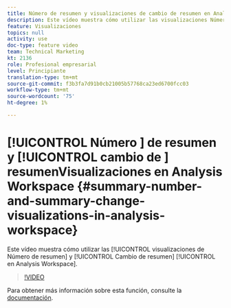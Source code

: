 ```yaml
---
title: Número de resumen y visualizaciones de cambio de resumen en Analysis Workspace
description: Este vídeo muestra cómo utilizar las visualizaciones Número de resumen y Cambio de resumen en Analysis Workspace.
feature: Visualizaciones
topics: null
activity: use
doc-type: feature video
team: Technical Marketing
kt: 2136
role: Profesional empresarial
level: Principiante
translation-type: tm+mt
source-git-commit: f3b3fa7d91b0cb21005b57768ca23ed6700fcc03
workflow-type: tm+mt
source-wordcount: '75'
ht-degree: 1%

---
```



# [!UICONTROL Número ] de resumen y  [!UICONTROL cambio de ]  resumenVisualizaciones en Analysis Workspace  {#summary-number-and-summary-change-visualizations-in-analysis-workspace}

Este vídeo muestra cómo utilizar las [!UICONTROL visualizaciones de Número de resumen] y [!UICONTROL Cambio de resumen] [!UICONTROL en Analysis Workspace].

>[!VIDEO](https://video.tv.adobe.com/v/23992/?quality=12)

Para obtener más información sobre esta función, consulte la [documentación](https://marketing.adobe.com/resources/help/en_US/analytics/analysis-workspace/summary-number-change.html).

